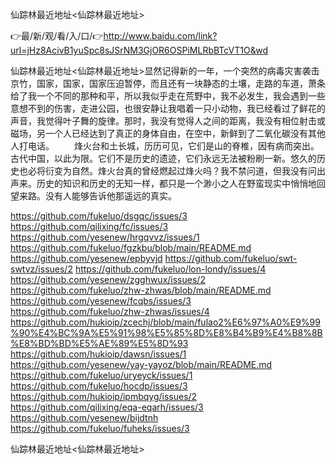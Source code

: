 仙踪林最近地址<仙踪林最近地址>

👉最/新/观/看/入/口/👉http://www.baidu.com/link?url=jHz8AcivB1yuSpc8sJSrNM3GjOR6OSPiMLRbBTcVT1O&wd

仙踪林最近地址<仙踪林最近地址>显然记得新的一年，一个突然的病毒灾害袭击京竹，国家，国家，国家压迫暂停，而且还有一块静态的土壤，走路的车道，萧条给了我一个不同的那种和平，所以我似乎走在荒野中，我不必发生，我会遇到一些意想不到的伤害，走进公园，也很安静让我唱着一只小动物，我已经看过了鲜花的声音，我觉得叶子舞的旋律。那时，我没有觉得人之间的距离，我没有相位射击或磁场，另一个人已经达到了真正的身体自由，在空中，新鲜到了二氧化碳没有其他人打电话。
　　烽火台和土长城，历历可见，它们是山的脊椎，因有病而突出。古代中国，以此为限。它们不是历史的遗迹，它们永远无法被粉刷一新。悠久的历史也必将衍变为自然。烽火台真的曾经燃起过烽火吗？我不禁问道，但我没有问出声来。历史的知识和历史的无知一样，都只是一个渺小之人在野蛮现实中悄悄地回望来路。没有人能够告诉他那遥远的真实。


https://github.com/fukeluo/dsgqc/issues/3
https://github.com/qilixing/fc/issues/3
https://github.com/yesenew/hrgqvvz/issues/1
https://github.com/fukeluo/fgzkbu/blob/main/README.md
https://github.com/yesenew/epbyvjd
https://github.com/fukeluo/swt-swtvz/issues/2
https://github.com/fukeluo/lon-londy/issues/4
https://github.com/yesenew/zgghwux/issues/2
https://github.com/fukeluo/zhw-zhwas/blob/main/README.md
https://github.com/yesenew/fcqbs/issues/3
https://github.com/fukeluo/zhw-zhwas/issues/4
https://github.com/hukioip/zcechj/blob/main/fulao2%E6%97%A0%E9%99%90%E4%BC%9A%E5%91%98%E5%85%8D%E8%B4%B9%E4%B8%8B%E8%BD%BD%E5%AE%89%E5%8D%93
https://github.com/hukioip/dawsn/issues/1
https://github.com/yesenew/yay-yayoz/blob/main/README.md
https://github.com/fukeluo/uryeyck/issues/1
https://github.com/fukeluo/hocdp/issues/3
https://github.com/hukioip/ipmbqyg/issues/2
https://github.com/qilixing/eqa-eqarh/issues/3
https://github.com/yesenew/bijdtnh
https://github.com/fukeluo/fuheks/issues/3

仙踪林最近地址&lt;仙踪林最近地址>
